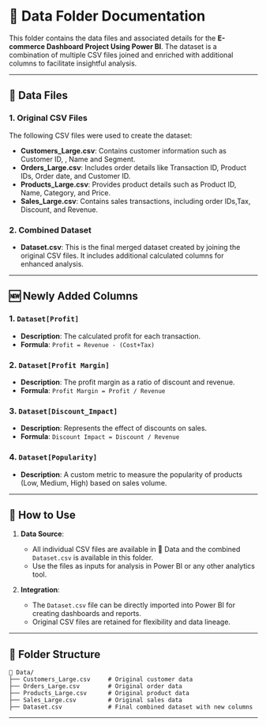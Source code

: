 # 📂 **Data Folder Documentation**

This folder contains the data files and associated details for the **E-commerce Dashboard Project Using Power BI**. The dataset is a combination of multiple CSV files joined and enriched with additional columns to facilitate insightful analysis.

---

## 📄 **Data Files**

### 1. **Original CSV Files**
The following CSV files were used to create the dataset:
- **Customers_Large.csv**: Contains customer information such as Customer ID, , Name and Segment.
- **Orders_Large.csv**: Includes order details like Transaction ID, Product IDs, Order date, and Customer ID.
- **Products_Large.csv**: Provides product details such as Product ID, Name, Category, and Price.
- **Sales_Large.csv**: Contains sales transactions, including order IDs,Tax, Discount, and Revenue.

### 2. **Combined Dataset**
- **Dataset.csv**: This is the final merged dataset created by joining the original CSV files. It includes additional calculated columns for enhanced analysis.

---

## 🆕 **Newly Added Columns**

### **1. `Dataset[Profit]`**
- **Description**: The calculated profit for each transaction.
- **Formula**: `Profit = Revenue - (Cost+Tax)`

### **2. `Dataset[Profit Margin]`**
- **Description**: The profit margin as a ratio of discount and revenue.
- **Formula**: `Profit Margin = Profit / Revenue`

### **3. `Dataset[Discount_Impact]`**
- **Description**: Represents the effect of discounts on sales.
- **Formula**: `Discount Impact = Discount / Revenue`

### **4. `Dataset[Popularity]`**
- **Description**: A custom metric to measure the popularity of products (Low, Medium, High) based on sales volume.

---

## 🔧 **How to Use**

1. **Data Source**:
   - All individual CSV files are available in 📂 Data and the combined `Dataset.csv` is available in this folder.
   - Use the files as inputs for analysis in Power BI or any other analytics tool.

2. **Integration**:
   - The `Dataset.csv` file can be directly imported into Power BI for creating dashboards and reports.
   - Original CSV files are retained for flexibility and data lineage.

---

## 📂 **Folder Structure**
```
📂 Data/
├── Customers_Large.csv     # Original customer data
├── Orders_Large.csv        # Original order data
├── Products_Large.csv      # Original product data
├── Sales_Large.csv         # Original sales data
├── Dataset.csv             # Final combined dataset with new columns
```
---

